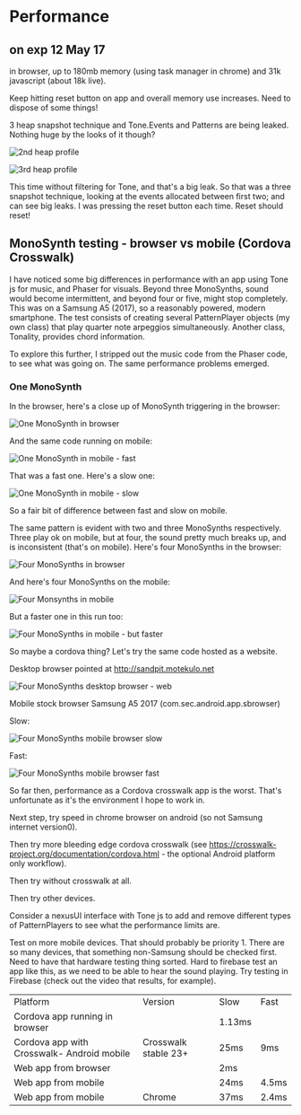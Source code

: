 # Performance

## on exp 12 May 17
in browser, up to 180mb memory (using task manager in chrome) and 31k javascript (about 18k live).

Keep hitting reset button on app and overall memory use increases. Need to dispose of some things!

3 heap snapshot technique and Tone.Events and Patterns are being leaked. Nothing huge by the looks of it though?

![](images/3_heap_test_2.png "2nd heap profile")

![](images/3_heap_test_1.png "3rd heap profile")


This time without filtering for Tone, and that's a big leak.
So that was a three snapshot technique, looking at the events allocated between first two; and can see big leaks. I was pressing the reset button each time. Reset should reset!

## MonoSynth testing - browser vs mobile (Cordova Crosswalk)

I have noticed some big differences in performance with an app using Tone js for music, and Phaser for visuals. Beyond three MonoSynths, sound would become intermittent, and beyond four or five, might stop completely. This was on a Samsung A5 (2017), so a reasonably powered, modern smartphone. The test consists of creating several PatternPlayer objects (my own class) that play quarter note arpeggios simultaneously. Another class, Tonality, provides chord information.

To explore this further, I stripped out the music code from the Phaser code, to see what was going on. The same performance problems emerged.

### One MonoSynth

In the browser, here's a close up of MonoSynth triggering in the browser:

![](images/browser_one_mono.png "One MonoSynth in browser")

And the same code running on mobile:

![](images/mobile_one_mono_fast.png "One MonoSynth in mobile - fast")

That was a fast one. Here's a slow one:

![](images/mobile_one_mono_slow.png "One MonoSynth in mobile - slow")

So a fair bit of difference between fast and slow on mobile.

The same pattern is evident with two and three MonoSynths respectively. Three play ok on mobile, but at four, the sound pretty much breaks up, and is inconsistent (that's on mobile). Here's four MonoSynths in the browser:

![](images/browser_4_simul.png "Four MonoSynths in browser")

And here's four MonoSynths on the mobile:

![](images/mobile_4_simul.png "Four Monsynths in mobile")

But a faster one in this run too:

![](images/mobile_4_simul_fast.png "Four MonoSynths in mobile - but faster")

So maybe a cordova thing? Let's try the same code hosted as a website.

Desktop browser pointed at http://sandpit.motekulo.net

![](images/browser_web_4_mono.png "Four MonoSynths desktop browser - web")

Mobile stock browser Samsung A5 2017 (com.sec.android.app.sbrowser)

Slow:

![](images/mobile_web_4_slow.png "Four MonoSynths mobile browser slow")

Fast:

![](images/mobile_web_4_fast.png "Four MonoSynths mobile browser fast")

So far then, performance as a Cordova crosswalk app is the worst. That's unfortunate as it's the environment I hope to work in.

Next step, try speed in chrome browser on android (so not Samsung internet version0).

Then try more bleeding edge cordova crosswalk (see https://crosswalk-project.org/documentation/cordova.html - the optional Android platform only workflow).

Then try without crosswalk at all.

Then try other devices.

Consider a nexusUI interface with Tone js to add and remove different types of PatternPlayers to see what the performance limits are.

Test on more mobile devices. That should probably be priority 1. There are so many devices, that something non-Samsung should be checked first. Need to have that hardware testing thing sorted. Hard to firebase test an app like this, as we need to be able to hear the sound playing. Try testing in Firebase (check out the video that results, for example).

<table>
    <tr>
        <td>Platform</td><td>Version</td><td>Slow</td><td>Fast</td>
    </tr>
    <tr>
        <td>Cordova app running in browser</td><td></td><td>1.13ms</td><td></td>
    </tr>
    <tr>
        <td>Cordova app with Crosswalk- Android mobile</td><td>Crosswalk stable 23+</td><td>25ms</td><td>9ms</td>
    </tr>
    <tr>
        <td>Web app from browser</td><td></td><td>2ms</td><td></td>
    </tr>
    <tr>
        <td>Web app from mobile</td><td></td><td>24ms</td><td>4.5ms</td>
    </tr>
    <tr>
        <td>Web app from mobile</td><td>Chrome</td><td>37ms</td><td>2.4ms</td>
    </tr>
</table>
